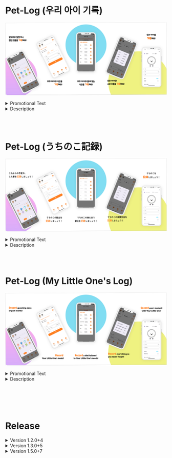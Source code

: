 # Pet-Log (우리 아이 기록)

![alt text](ka_android_graph_image.jpg)

<details><summary>Promotional Text<strong></strong></summary>

- 달력으로 미용 일정부터 예방 접종, 약 복용까지 쉽게 관리하세요!
질병이나 편식 등으로 건식 사료를 먹기 어려운 아이들도 걱정 마세요.
체중에 맞춰 필요한 칼로리를 계산하고, 수제 식사 재료별 칼로리도 확인할 수 있어요.
"Pet-Log~우리 아이 기록"으로 일정, 영양, 비용을 한 번에 관리해보세요!
</details>

<details><summary>Description<strong></strong></summary>

0. 신규 우리 아이 (펫) 등록

- 강아지 OR 고양이 선택
- 이미지 업로드 (사진첩 또는 카메라 촬영)
- 이름 (필수)
- 체중 (필수)
- 생일 (필수)
- 성별
- 중성화 여부
- 임신 중 (암컷 만)
- 자주가는 병원 명
- 자주가는 병원 번호
- 자주가는 애견 미용실
- 자주가는 애견 미용실 번호

1. 캘린더
   날짜를 클릭하고 할 일&한 일들을 기록

- 기록을 추가할 우리 아이 선택
- 메모 입력
- 스탬프 선택

1-1. 스탬프 편집
스탬프를 추가/수정/삭제

2. 영양

2-1. 사료
정기적으로 구매하는 사료의 정보를 입력

- 제조사
- 1일 당 주는 횟수
- 1회 당 주는 량 (gram)

2-2. 직접 만듬

우리 아이들의 식사를 직접 만드는 경우,
아래의 정보를 입력

- 1일 당 주는 량(gram)
- 1일 당 주는 야채 량 (gram)
- 1일 당 주는 단백질 량 (gram)

2-3. RER과 DER 확인
입력한 우리 아이의 정보를 토대로 측정된

RER 기초대사량과
DER (1일 당 필요한 에너지(kcal))을 확인

2-4. 칼로리 계산
식단을 추가해서 우리 아이의 한 끼 적정 칼로리를 계산

2-5. 식단 편집
식단을 추가/수정/삭제

3. 비용

우리 아이에게 사용힌 소비 내용을 기록

3-1. 소비 내용을 추가/삭제

- 카테고리
- 상품명
- 가격

3-2. 카테고리 당, 한 달 동안 사용한 소비 내용

3-3. 카테고리 편집
카테고리를 추가/수정/삭제

4. 설정

- 프로필 변경
- 스탬프 편집
- 식단 편집
- 카테고리 편집
- 언어 선택
  - 일본어
  - 영어

5. 우리 아이 추가
</details>

<br/><br/>

# Pet-Log (うちのこ記録)

![alt text](ja_android_graph_image_figma.jpg)

<details><summary>Promotional Text<strong></strong></summary>

- カレンダー上でトリミングの予定はもちろん予防注射や薬の実施などを管理できます。また、病気や偏食など様々な理由でドライフードが食べられない子たちに必見！体重から必要なカロリーを算出し、手作り食に便利な食材ごとのカロリー計算が可能です！
"Pet-Log〜うちのこ記録"で予定、栄養、費用をまとめて管理しましょう！ ※多頭飼いにも対応してます。
</details>

<details><summary>Description<strong></strong></summary>

0. 新規うちのこ（ペット）登録

- 犬又は猫を選択
- プロフィールアップロード(ライブラリ又はカメラ撮影)
- 名前(必須)
- 体重(必須)
- 誕生日(必須)
- 性別
  - 雄
    - 去勢
  - 雌
    - 避妊
    - 妊娠
- かかりつけ病院の名
- かかりつけ病院の電話番号
- かかりつけトリミングの名
- かかりつけトリミングの電話番号

1. カレンダー
   日付をクリックして、予定や実施したことを記録

- 記録を追加するうちのこを選択
- メモを入力
- スタンプを選択

1-1. スタンプ編集
スタンプを追加／修正／削除

2. 栄養

2-1. ドライ
定期的に買うドライフードの情報を入力

- メーカー
- 1 日にあたりの摂取回数
- 1 日にあたりの摂取量(gram)

2-2. 手作り

うちのこの食事を手作りする場合、
以下の情報を入力

- 1 日にあたりの摂取量(gram)
- 1 日にあたりの野菜の摂取量(gram)
- 1 日にあたりのタンパク質の摂取量(gram)

2-3. RER と DER 確認
入力したうちのこの情報に基づいて計算した
RER (基礎代謝量)と
DER (1 日にあたり必要なエネルギー(kcal))を確認

2-4. カロリー計算
献立を追加してうちのこの 1 食に適量カロリーを計算

2-5. 献立編集
献立を追加／修正／削除

3. 費用
   うちのこに使った費用の内訳を記録

3-1. 費用の内訳を追加／削除

- カテゴリ
- 商品の名
- 金額

3-2. カテゴリごとの 1 ヶ月に使った費用の内訳

3-3. カテゴリ編集
カテゴリを追加／修正／削除

4. 設定

- プロフィール編集
- スタンプ編集
- 献立編集
- カテゴリ編集
- 言語選択
  - 韓国語
  - 英語

5. うちのこ追加
</details>

<br/><br/>

# Pet-Log (My Little One's Log)

![alt text](en_android_graph_image_figma.jpg)

<details><summary>Promotional Text<strong></strong></summary>

- check schedules, track calories and plan handmade meals for pet who cant eat dry food due to illness or picky eating. Organize schedules nutrition costs all in one place!
</details>

<details><summary>Description<strong></strong></summary>

You can easily manage grooming schedules, vaccinations, and medication on the calendar. Perfect for pets who can't eat dry food due to illness or picky eating! Calculate the required calories based on their weight and check the calorie content of ingredients for homemade meals. With "Pet-Log~Our Pet Diary," manage schedules, nutrition, and expenses all in one place!

0. Enroll First My Little One 　(Pet)

- Select Dog Or Cat
- Upload Image (Take a photo OR Library)
- Name (Required)
- Weight (Required)
- BirthDay (Required)
- Gender
  - Male
    - Neutering
  - Female
    - Spaying
  - Pregent
- Name Of Regular Hospital
- Phone number Of Regular Hospital
- Name Of Regular Grooming
- Phone number Of Regular Grooming

1. Calendar
   Select Day and Record upcoming plans or past events

1-1. Edit Stamp

Create / Change / Delete Stamp

---

2. Nutrition

2-1. Feed
Enter the information of the feed you buy regularly

- Maker
- Number of serving Per Day
- Amount per day (kcal)

2-2. Handmake

If You make Your Little One's meals yourselves,
Enter the information below

- Amount per day (gram)
- Amount of vegetables per day (gram)
- Amount of protein per day (gram)

2-3. Check RER and DER

Check the measured RER (basal metabolism) and DER (Energy required per day (kcal)) based on the information of **Your Little One**

2-4. Calculate Kcal
Calculate the appropriate calories for a Your Little One’s grocery by adding meals

2-5. Edit Meal
Create / Change / Delete Meal

3. Cost

Record the consumption of Your Little One

3-1. Create / Delete Consumption

- Category
- Name of Product
- Price

3-2. Consumption used per category, per Month

3-3. Edit Category
Create / Change / Delete Category

4. Settings

- Change Profile
- Edit Stamp
- editing a diet
- Edit Category
- language selection
  - Korean
  - Japanese

5. Add Little Your One
</details>

<br/><br><br/><br>

# Release

<details><summary>Version 1.2.0+4</summary>

    <ko-KR>
    1. UI/UX 수정
    2. 펫 프로필 이미지가 삭제되는 버그 수정,
    3. 펫 성별 적용 안되는 버그 수정
    </ko-KR>

    <en-US>
    1. Modify UI/UX
    2. Fix a bug that causes pet profile images to be deleted,
    3. Fix a bug that doesn't apply to pet gender
    </en-US>

    <ja-JP>
    1. UI/UX 修正
    2. ペットプロフィール写真が削除されるバグ修正
    3. ペットの性別が適用されないバグ修正
    </ja-JP>

</details>

<details><summary>Version 1.3.0+5</summary>

    <ko-KR>
      1. Android 15 대응
      2. 프로필 사진 등록 관한 에러 수정
    </ko-KR>
    <en-US>
       1. Support Android 15
       2. Fixed error related to enroll profile image
    </en-US>
    <ja-JP>
         1.For Android 15 対応
         2.プロフィール写真登録に関する不具合修正
    </ja-JP>

</details>

<details><summary>Version 1.5.0+7</summary>

    <ko-KR>

1.  UI/UX 변경
2.  경비한 수정
    </ko-KR>
    <en-US>
3.  UI/UX Change
4.  minor correction
    </en-US>
    <ja-JP>
5.  UI・UX 変更
6.  軽微な修正
    </ja-JP>

</details>
